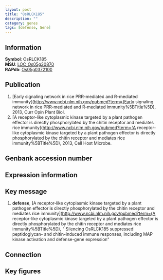 ```yaml
---
layout: post
title: "OsRLCK185"
description: ""
category: genes
tags: [defense, Gene]
---
```


## Information
__Symbol__: OsRLCK185  
__MSU__: [LOC_Os05g30870](http://rice.plantbiology.msu.edu/cgi-bin/ORF_infopage.cgi?orf=LOC_Os05g30870)  
__RAPdb__: [Os05g0372100](http://rapdb.dna.affrc.go.jp/viewer/gbrowse_details/irgsp1?name=Os05g0372100)  

## Publication
1. [Early signaling network in rice PRR-mediated and R-mediated immunity](http://www.ncbi.nlm.nih.gov/pubmed?term=(Early signaling network in rice PRR-mediated and R-mediated immunity%5BTitle%5D), 2013, Curr Opin Plant Biol.
2. [A receptor-like cytoplasmic kinase targeted by a plant pathogen effector is directly phosphorylated by the chitin receptor and mediates rice immunity](http://www.ncbi.nlm.nih.gov/pubmed?term=(A receptor-like cytoplasmic kinase targeted by a plant pathogen effector is directly phosphorylated by the chitin receptor and mediates rice immunity%5BTitle%5D), 2013, Cell Host Microbe.

## Genbank accession number

## Expression information

## Key message
1. __defense__, [A receptor-like cytoplasmic kinase targeted by a plant pathogen effector is directly phosphorylated by the chitin receptor and mediates rice immunity](http://www.ncbi.nlm.nih.gov/pubmed?term=(A receptor-like cytoplasmic kinase targeted by a plant pathogen effector is directly phosphorylated by the chitin receptor and mediates rice immunity%5BTitle%5D), " Silencing OsRLCK185 suppressed peptidoglycan- and chitin-induced immune responses, including MAP kinase activation and defense-gene expression"

## Connection

## Key figures


